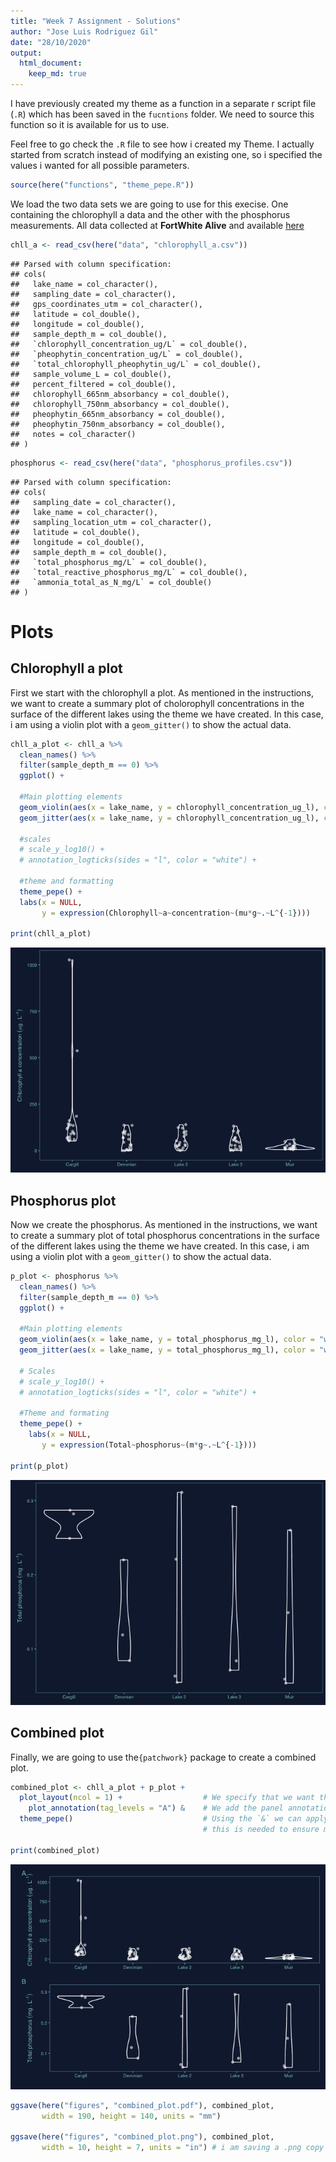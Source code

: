 ```yaml
---
title: "Week 7 Assignment - Solutions"
author: "Jose Luis Rodriguez Gil"
date: "28/10/2020"
output: 
  html_document:
    keep_md: true
---
```






I have previously created my theme as a function in a separate r script file (`.R`) which has been saved in the `fucntions` folder. We need to source this function so it is available for us to use.

Feel free to go check the `.R` file to see how i created my Theme. I actually started from scratch instead of modifying an existing one, so i specified the values i wanted for all possible parameters.


```r
source(here("functions", "theme_pepe.R"))
```

We load the two data sets we are going to use for this execise. One containing the chlorophyll a data and the other with the phosphorus measurements. All data collected at **FortWhite Alive** and available [here](http://lwbin-datahub.ad.umanitoba.ca/dataset/fortwhyte-alive-model-watershed-project)


```r
chll_a <- read_csv(here("data", "chlorophyll_a.csv"))
```

```
## Parsed with column specification:
## cols(
##   lake_name = col_character(),
##   sampling_date = col_character(),
##   gps_coordinates_utm = col_character(),
##   latitude = col_double(),
##   longitude = col_double(),
##   sample_depth_m = col_double(),
##   `chlorophyll_concentration_ug/L` = col_double(),
##   `pheophytin_concentration_ug/L` = col_double(),
##   `total_chlorophyll_pheophytin_ug/L` = col_double(),
##   sample_volume_L = col_double(),
##   percent_filtered = col_double(),
##   chlorophyll_665nm_absorbancy = col_double(),
##   chlorophyll_750nm_absorbancy = col_double(),
##   pheophytin_665nm_absorbancy = col_double(),
##   pheophytin_750nm_absorbancy = col_double(),
##   notes = col_character()
## )
```

```r
phosphorus <- read_csv(here("data", "phosphorus_profiles.csv"))
```

```
## Parsed with column specification:
## cols(
##   sampling_date = col_character(),
##   lake_name = col_character(),
##   sampling_location_utm = col_character(),
##   latitude = col_double(),
##   longitude = col_double(),
##   sample_depth_m = col_double(),
##   `total_phosphorus_mg/L` = col_double(),
##   `total_reactive_phosphorus_mg/L` = col_double(),
##   `ammonia_total_as_N_mg/L` = col_double()
## )
```

# Plots

## Chlorophyll a plot

First we start with the chlorophyll a plot. As mentioned in the instructions, we want to create a summary plot of cholorophyll concentrations in the surface of the different lakes using the theme we have created. In this case, i am using a violin plot with a `geom_gitter()` to show the actual data.


```r
chll_a_plot <- chll_a %>% 
  clean_names() %>% 
  filter(sample_depth_m == 0) %>% 
  ggplot() +
  
  #Main plotting elements
  geom_violin(aes(x = lake_name, y = chlorophyll_concentration_ug_l), color = "white", fill = NA) +
  geom_jitter(aes(x = lake_name, y = chlorophyll_concentration_ug_l), color = "white", alpha = 0.5, width = 0.1, height = 0) +
  
  #scales
  # scale_y_log10() +
  # annotation_logticks(sides = "l", color = "white") +
  
  #theme and formatting
  theme_pepe() +
  labs(x = NULL,
       y = expression(Chlorophyll~a~concentration~(mu*g~.~L^{-1})))

print(chll_a_plot)
```

![](wk_07_assignment_files/figure-html/chll_a_plot-1.png)<!-- -->

## Phosphorus plot

Now we create the phosphorus. As mentioned in the instructions, we want to create a summary plot of total phosphorus concentrations in the surface of the different lakes using the theme we have created. In this case, i am using a violin plot with a `geom_gitter()` to show the actual data.


```r
p_plot <- phosphorus %>% 
  clean_names() %>% 
  filter(sample_depth_m == 0) %>% 
  ggplot() +
  
  #Main plotting elements
  geom_violin(aes(x = lake_name, y = total_phosphorus_mg_l), color = "white", fill = NA) +
  geom_jitter(aes(x = lake_name, y = total_phosphorus_mg_l), color = "white", alpha = 0.5, width = 0.1, height = 0) +
  
  # Scales
  # scale_y_log10() +
  # annotation_logticks(sides = "l", color = "white") +

  #Theme and formating
  theme_pepe() +
    labs(x = NULL,
       y = expression(Total~phosphorus~(m*g~.~L^{-1})))

print(p_plot)
```

![](wk_07_assignment_files/figure-html/p_plot-1.png)<!-- -->

## Combined plot

Finally, we are going to use the`{patchwork}` package to create a combined plot.


```r
combined_plot <- chll_a_plot + p_plot +
  plot_layout(ncol = 1) +                  # We specify that we want them one on top of the other
    plot_annotation(tag_levels = "A") &    # We add the panel annotation so they can be referenced in the figure caption
  theme_pepe()                             # Using the `&` we can apply the theme also to the combined plot, 
                                           # this is needed to ensure my dark background is mainatined in the combined plot background

print(combined_plot)
```

![](wk_07_assignment_files/figure-html/combined_plot-1.png)<!-- -->

```r
ggsave(here("figures", "combined_plot.pdf"), combined_plot,
       width = 190, height = 140, units = "mm") 

ggsave(here("figures", "combined_plot.png"), combined_plot,
       width = 10, height = 7, units = "in") # i am saving a .png copy so i could embed it in the README.md
```

